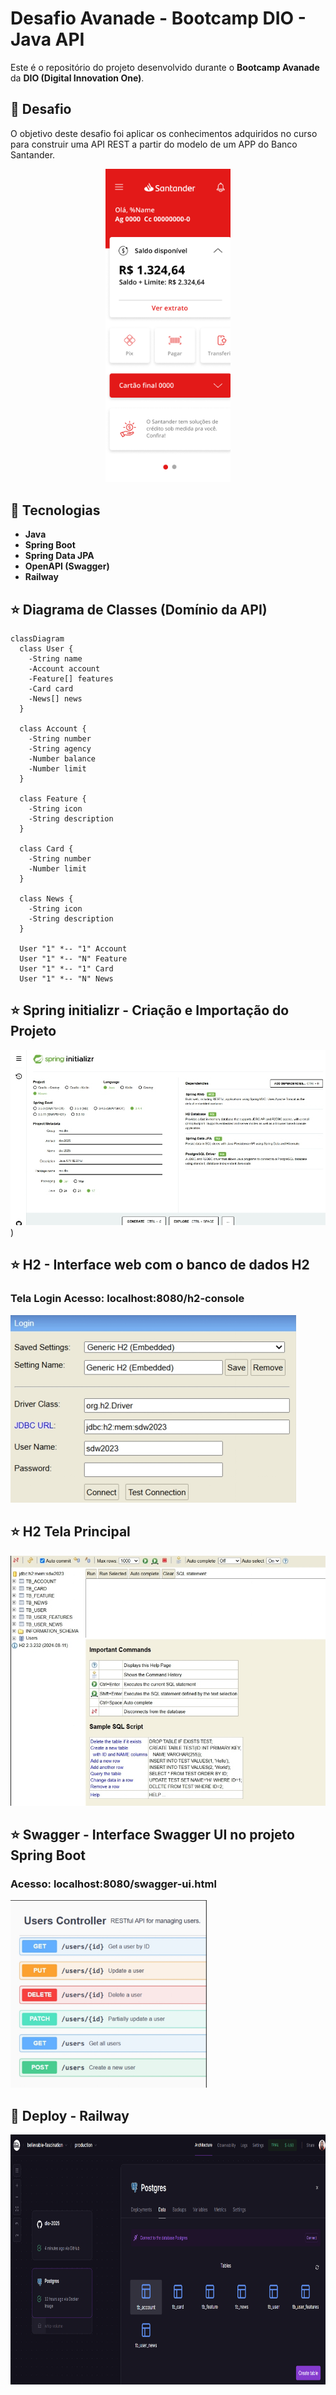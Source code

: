 # Desafio Avanade - Bootcamp DIO - Java API

Este é o repositório do projeto desenvolvido durante o **Bootcamp Avanade** da **DIO (Digital Innovation One)**.


## 🎯 Desafio
O objetivo deste desafio foi aplicar os conhecimentos adquiridos no curso para construir uma API REST a partir do modelo de um APP do Banco Santander.
<p align="center">
  <img src="https://github.com/ElizabethTerumi/dio-2025/blob/main/img/APP%20Santander.png?raw=true" width="200" />
</p>

## 🚀 Tecnologias 

- **Java**
- **Spring Boot**
- **Spring Data JPA**
- **OpenAPI (Swagger)**
- **Railway**

## ⭐ Diagrama de Classes (Domínio da API)

```mermaid
classDiagram
  class User {
    -String name
    -Account account
    -Feature[] features
    -Card card
    -News[] news
  }

  class Account {
    -String number
    -String agency
    -Number balance
    -Number limit
  }

  class Feature {
    -String icon
    -String description
  }

  class Card {
    -String number
    -Number limit
  }

  class News {
    -String icon
    -String description
  }

  User "1" *-- "1" Account
  User "1" *-- "N" Feature
  User "1" *-- "1" Card
  User "1" *-- "N" News
```

## ⭐ Spring  initializr - Criação e Importação do Projeto
![Projeto](https://github.com/ElizabethTerumi/dio-2025/blob/main/img/Spring%20initializr.jpg?raw=true))

## ⭐ H2 - Interface web com o banco de dados H2
### Tela Login Acesso: localhost:8080/h2-console
<img src="https://github.com/ElizabethTerumi/dio-2025/blob/main/img/H2%20login.jpg?raw=true" width="auto" height="300" />

## ⭐ H2 Tela Principal 
<img src="https://github.com/ElizabethTerumi/dio-2025/blob/main/img/H2%20Principal.jpg?raw=true" width="auto" height="400" />


## ⭐ Swagger - Interface Swagger UI no projeto Spring Boot 
### Acesso: localhost:8080/swagger-ui.html 
<img src="https://github.com/ElizabethTerumi/dio-2025/blob/main/img/Tela%20Swagger.jpg?raw=true" width="auto" height="300" />


## 🧡 Deploy - Railway
<img src="https://github.com/ElizabethTerumi/dio-2025/blob/main/img/Deploy%20Railway.png??raw=true" width="auto" height="400" />



